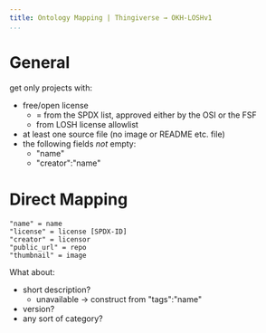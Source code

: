 ```yaml
---
title: Ontology Mapping | Thingiverse → OKH-LOSHv1
...
```


# General

get only projects with:

- free/open license
  - = from the SPDX list, approved either by the OSI or the FSF
  - from LOSH license allowlist
- at least one source file (no image or README etc. file)
- the following fields _not_ empty:
  - "name"
  - "creator":"name"

# Direct Mapping

```
"name" = name
"license" = license [SPDX-ID]
"creator" = licensor
"public_url" = repo
"thumbnail" = image
```

What about:

- short description?
  - unavailable → construct from "tags":"name"
- version?
- any sort of category?
